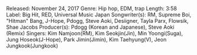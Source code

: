 Released: November 24, 2017
Genre: Hip hop, EDM, trap
Length: 3:58
Label: Big Hit, RED, Universal Music Japan
Songwriter(s): RM, Supreme Boi, "Hitman" Bang, J-Hope, Pdogg, Steve Aoki, Desiigner, Tayla Parx, Flowsik, Shae Jacobs
Producer(s): Pdogg (Korean and Japanese), Steve Aoki (Remix)
Singers: Kim Namjoon(RM), Kim Seokjin(Jin), Min Yoongi(Suga), Jung Hoseok(J-Hope), Park Jimin(Jimin), Kim Taehyung(V), 
         Jeon Jungkook(Jungkook)